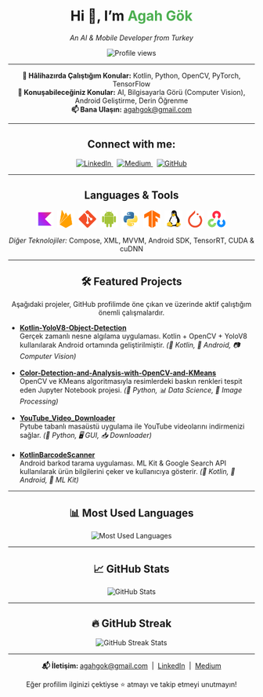<!-- ========================= BAŞLIK ve HIZLI TANITIM ========================= -->
<h1 align="center">
  Hi 👋, I’m <span style="color:#4CAF50">Aga﻿h Gök</span>
</h1>
<p align="center">
  <em>An AI & Mobile Developer from Turkey</em>
</p>

<!-- ========================= PROFİL GÖRÜNTÜ SAYACI ========================= -->
<p align="center">
  <img
    src="https://komarev.com/ghpvc/?username=agahgok&label=Profile%20views&color=0e75b6&style=flat"
    alt="Profile views"
  />
</p>

---

<!-- ========================= HAKKIMDA (About Me) ========================= -->
<p align="center">
  <strong>🌱 Hâlihazırda Çalıştığım Konular:</strong> Kotlin, Python, OpenCV, PyTorch, TensorFlow  
  <br />
  <strong>💬 Konuşabileceğiniz Konular:</strong> AI, Bilgisayarla Görü (Computer Vision), Android Geliştirme, Derin Öğrenme  
  <br />
  <strong>📫 Bana Ulaşın:</strong> <a href="mailto:agahgok@gmail.com">agahgok@gmail.com</a>
</p>

---

<!-- ========================= SOSYAL MEDYA BAĞLANTILARI ========================= -->
<h2 align="center">Connect with me:</h2>
<p align="center">
  <a href="https://www.linkedin.com/in/agahgok" target="_blank">
    <img
      alt="LinkedIn"
      src="https://img.shields.io/badge/-LinkedIn-0A66C2?style=flat-square&logo=linkedin&logoColor=white"
      height="28"
    />
  </a>
  &nbsp;
  <a href="https://medium.com/@agahgok" target="_blank">
    <img
      alt="Medium"
      src="https://img.shields.io/badge/-Medium-00ab6c?style=flat-square&logo=medium&logoColor=white"
      height="28"
    />
  </a>
  &nbsp;
  <a href="https://github.com/agahgok" target="_blank">
    <img
      alt="GitHub"
      src="https://img.shields.io/badge/-GitHub-181717?style=flat-square&logo=github&logoColor=white"
      height="28"
    />
  </a>
</p>

---

<!-- ========================= DİLLER ve ARAÇLAR (LANGUAGES & TOOLS) ========================= -->
<h2 align="center">Languages & Tools</h2>
<p align="center">
  <!-- Kotlin -->
  <img
    src="https://raw.githubusercontent.com/devicons/devicon/master/icons/kotlin/kotlin-original.svg"
    alt="Kotlin"
    width="36"
    height="36"
  />&nbsp;
  <!-- Firebase -->
  <img
    src="https://raw.githubusercontent.com/devicons/devicon/master/icons/firebase/firebase-plain.svg"
    alt="Firebase"
    width="36"
    height="36"
  />&nbsp;
  <!-- Git -->
  <img
    src="https://raw.githubusercontent.com/devicons/devicon/master/icons/git/git-original.svg"
    alt="Git"
    width="36"
    height="36"
  />&nbsp;
  <!-- Android -->
  <img
    src="https://raw.githubusercontent.com/devicons/devicon/master/icons/android/android-original.svg"
    alt="Android"
    width="36"
    height="36"
  />&nbsp;
  <!-- Python -->
  <img
    src="https://raw.githubusercontent.com/devicons/devicon/master/icons/python/python-original.svg"
    alt="Python"
    width="36"
    height="36"
  />&nbsp;
  <!-- TensorFlow -->
  <img
    src="https://raw.githubusercontent.com/devicons/devicon/master/icons/tensorflow/tensorflow-original.svg"
    alt="TensorFlow"
    width="36"
    height="36"
  />&nbsp;
  <!-- Linux -->
  <img
    src="https://raw.githubusercontent.com/devicons/devicon/master/icons/linux/linux-original.svg"
    alt="Linux"
    width="36"
    height="36"
  />&nbsp;
  <!-- PyTorch -->
  <img
    src="https://raw.githubusercontent.com/devicons/devicon/master/icons/pytorch/pytorch-original.svg"
    alt="PyTorch"
    width="36"
    height="36"
  />&nbsp;
  <!-- OpenCV -->
  <img
    src="https://raw.githubusercontent.com/devicons/devicon/master/icons/opencv/opencv-original.svg"
    alt="OpenCV"
    width="36"
    height="36"
  />&nbsp;
</p>
<p align="center">
  <em>Diğer Teknolojiler:</em> Compose, XML, MVVM, Android SDK, TensorRT, CUDA & cuDNN
</p>

---

<!-- ========================= ÖNE ÇIKAN PROJELER (FEATURED PROJECTS) ========================= -->
<h2 align="center">🛠️ Featured Projects</h2>
<p align="center">
  Aşağıdaki projeler, GitHub profilimde öne çıkan ve üzerinde aktif çalıştığım önemli çalışmalardır.
</p>

<ul>
  <li>
    <strong>
      <a href="https://github.com/agahgok/Kotlin-YoloV8-Object-Detection" target="_blank">
        Kotlin-YoloV8-Object-Detection
      </a>
    </strong>
    <br />
    Gerçek zamanlı nesne algılama uygulaması. Kotlin + OpenCV + YoloV8 kullanılarak Android ortamında geliştirilmiştir.  
    <em>(🔗 Kotlin, 📱 Android, 📷 Computer Vision)</em>
  </li>
  <br />
  <li>
    <strong>
      <a href="https://github.com/agahgok/Color-Detection-and-Analysis-with-OpenCV-and-KMeans" target="_blank">
        Color-Detection-and-Analysis-with-OpenCV-and-KMeans
      </a>
    </strong>
    <br />
    OpenCV ve KMeans algoritmasıyla resimlerdeki baskın renkleri tespit eden Jupyter Notebook projesi.  
    <em>(🔗 Python, 📊 Data Science, 🎨 Image Processing)</em>
  </li>
  <br />
  <li>
    <strong>
      <a href="https://github.com/agahgok/YouTube_Video_Downloader" target="_blank">
        YouTube_Video_Downloader
      </a>
    </strong>
    <br />
    Pytube tabanlı masaüstü uygulama ile YouTube videolarını indirmenizi sağlar.  
    <em>(🔗 Python, 🖥️ GUI, 📥 Downloader)</em>
  </li>
  <br />
  <li>
    <strong>
      <a href="https://github.com/agahgok/KotlinBarcodeScanner" target="_blank">
        KotlinBarcodeScanner
      </a>
    </strong>
    <br />
    Android barkod tarama uygulaması. ML Kit & Google Search API kullanılarak ürün bilgilerini çeker ve kullanıcıya gösterir.  
    <em>(🔗 Kotlin, 📱 Android, 🤖 ML Kit)</em>
  </li>
</ul>

---

<!-- ========================= DİNLENEN DİLLER (MOST USED LANGUAGES) ========================= -->
<h2 align="center">📊 Most Used Languages</h2>
<div align="center">
  <img
    src="https://github-readme-stats.vercel.app/api/top-langs/?username=agahgok&layout=compact&theme=dark&hide_border=true"
    alt="Most Used Languages"
  />
</div>

---

<!-- ========================= GITHUB İSTATİSTİKLERİ (GITHUB STATS) ========================= -->
<h2 align="center">📈 GitHub Stats</h2>
<div align="center">
  <img
    src="https://github-readme-stats.vercel.app/api?username=agahgok&show_icons=true&theme=dark&count_private=true&hide_border=true"
    alt="GitHub Stats"
  />
</div>

---

<!-- ========================= GITHUB STREAK STATS (OPSİYONEL) ========================= -->
<h2 align="center">🔥 GitHub Streak</h2>
<div align="center">
  <img
    src="https://github-readme-streak-stats.herokuapp.com/?user=agahgok&theme=dark&hide_border=true"
    alt="GitHub Streak Stats"
  />
</div>

---

<!-- ========================= İLETİŞİM ve TEŞEKKÜR ========================= -->
<p align="center">
  <strong>📬 İletişim: </strong>
  <a href="mailto:agahgok@gmail.com">agahgok@gmail.com</a> &nbsp;|&nbsp;
  <a href="https://www.linkedin.com/in/agahgok" target="_blank">LinkedIn</a> &nbsp;|&nbsp;
  <a href="https://medium.com/@agahgok" target="_blank">Medium</a>
</p>

<p align="center">
  Eğer profilim ilginizi çektiyse ⭐ atmayı ve takip etmeyi unutmayın!
</p>
